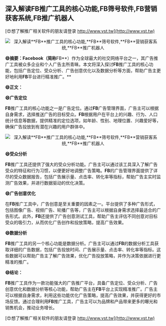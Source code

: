 ## **深入解读**FB**推广工具的核心功能,**FB**筛号软件,**FB**营销获客系统,**FB**推广机器人**

[😍想了解推广相关软件的朋友请登录 http://www.vst.tw](http://www.vst.tw)

 <center><img src="https://vst.tw/MP4/tuiguang/png/4.png" alt="深入解读**FB**推广工具的核心功能,**FB**筛号软件,**FB**营销获客系统,**FB**推广机器人"></center>

**😄摘要：Facebook（简称**FB**）作为全球最大的社交网络平台之一，其广告推广工具被众多企业和个人广告主所青睐。本文将深入探讨**FB**推广工具的核心功能，包括广告定位、受众分析、广告创意优化以及数据分析等方面，帮助广告主更好地利用**FB**平台进行精准推广。**

**😄正文：**

**😄广告定位**

**FB**推广工具的核心功能之一是广告定位。通过**FB**广告管理界面，广告主可以根据自身需求，选择推送广告的目标受众。**FB**根据用户在平台上的兴趣、行为、人口统计信息等数据，提供精准的定位选项，如年龄、性别、地理位置、兴趣爱好等，确保广告投放到有潜在兴趣的用户群体中。

 <center><img src="https://vst.tw/MP4/tuiguang/png/8.png" alt="深入解读**FB**推广工具的核心功能,**FB**筛号软件,**FB**营销获客系统,**FB**推广机器人"></center>

**😄受众分析**

**FB**推广工具还提供了强大的受众分析功能。广告主可以通过该工具深入了解广告受众的特征和行为习惯，以便更好地调整广告策略。**FB**的广告管理界面提供了详尽的受众数据报告，包括广告展示量、点击率、转化率等指标，帮助广告主实时监测广告效果，并进行数据驱动的优化决策。

**😄广告创意优化**

在**FB**推广工具中，广告创意是至关重要的因素之一。平台提供了多种广告形式，包括图像广告、视频广告、轮播广告等，广告主可以根据自身需求选择最适合的广告形式。此外，**FB**还提供了广告创意测试工具，帮助广告主评估不同创意对目标受众的吸引力，从而优化广告创作和投放策略，提高广告效果。

**😄数据分析**

**FB**推广工具的另一个核心功能是数据分析。广告主可以通过**FB**的数据分析工具获取详细的广告数据，包括广告投放时间、广告展示量、点击率、转化率等指标。这些数据可以帮助广告主了解广告效果，优化广告投放策略，并作为决策依据进行更精准的推广。

**😄结论：**

**FB**推广工具作为一款功能强大的广告推广平台，具备广告定位、受众分析、广告创意优化和数据分析等核心功能，帮助广告主在**FB**平台上实现精准推广。广告主可以根据自身需求，利用这些功能优化广告策略，提高广告效果，并获得更好的市场反馈。通过合理利用**FB**推广工具，广告主可以为品牌和产品带来更多的曝光和销售机会，推动业务增长。

[😍想了解推广相关软件的朋友请登录 http://www.vst.tw](http://www.vst.tw)



